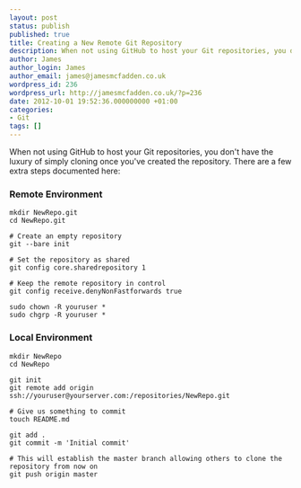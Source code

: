 ```yaml
---
layout: post
status: publish
published: true
title: Creating a New Remote Git Repository
description: When not using GitHub to host your Git repositories, you don't have the luxury of simply cloning once you've created the repository. There are a few extra steps documented here
author: James
author_login: James
author_email: james@jamesmcfadden.co.uk
wordpress_id: 236
wordpress_url: http://jamesmcfadden.co.uk/?p=236
date: 2012-10-01 19:52:36.000000000 +01:00
categories:
- Git
tags: []
---
```

When not using GitHub to host your Git repositories, you don't have the luxury of simply cloning once you've created the repository. There are a few extra steps documented here:

### Remote Environment

    mkdir NewRepo.git
    cd NewRepo.git

    # Create an empty repository
    git --bare init

    # Set the repository as shared
    git config core.sharedrepository 1

    # Keep the remote repository in control
    git config receive.denyNonFastforwards true

    sudo chown -R youruser *
    sudo chgrp -R youruser *

### Local Environment

    mkdir NewRepo
    cd NewRepo

    git init
    git remote add origin ssh://youruser@yourserver.com:/repositories/NewRepo.git

    # Give us something to commit
    touch README.md
    
    git add .
    git commit -m 'Initial commit'

    # This will establish the master branch allowing others to clone the repository from now on
    git push origin master

